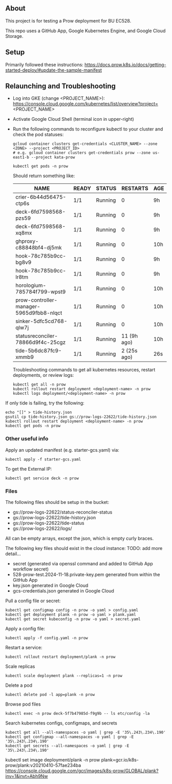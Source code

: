 ## About

This project is for testing a Prow deployment for BU EC528.  

This repo uses a GitHub App, Google Kubernetes Engine, and Google Cloud Storage.


## Setup

Primarily followed these instructions: https://docs.prow.k8s.io/docs/getting-started-deploy/#update-the-sample-manifest



## Relaunching and Troubleshooting

 - Log into GKE (change <PROJECT_NAME>): https://console.cloud.google.com/kubernetes/list/overview?project=<PROJECT_NAME>
 - Activate Google Cloud Shell (terminal icon in upper-right)
 - Run the following commands to reconfigure kubectl to your cluster and check the pod statuses: 

   ```console
   gcloud container clusters get-credentials <CLUSTER_NAME> --zone <ZONE> --project <PROJECT_ID>
   # e.g. gcloud container clusters get-credentials prow --zone us-east1-b --project kata-prow
   ```

   ```console
   kubectl get pods -n prow
   ```

   Should return something like:

    | NAME                                           | READY   | STATUS    | RESTARTS      | AGE |
    | ---------------------------------------------- | ------- | --------- | ------------- | --- |
    | crier-6b44d56475-ctp6s                         | 1/1     | Running   | 0             | 9h  |
    | deck-6fd7598568-pzs59                          | 1/1     | Running   | 0             | 9h  |
    | deck-6fd7598568-xq8mx                          | 1/1     | Running   | 0             | 9h  |
    | ghproxy-c88848bf4-dj5mk                        | 1/1     | Running   | 0             | 10h |
    | hook-78c785b9cc-bg8v9                          | 1/1     | Running   | 0             | 9h  |
    | hook-78c785b9cc-lr8tm                          | 1/1     | Running   | 0             | 9h  |
    | horologium-785784f799-wpst9                    | 1/1     | Running   | 0             | 10h |
    | prow-controller-manager-5965d9fbb8-nlqct       | 1/1     | Running   | 0             | 10h |
    | sinker-5dfc5cd768-qlw7j                        | 1/1     | Running   | 0             | 10h |
    | statusreconciler-78866d9f4c-25cgz              | 1/1     | Running   | 11 (9h ago)   | 10h |
    | tide-5b6dc87fc9-xmmb9                          | 1/1     | Running   | 2 (25s ago)   | 26s |


   Troubleshooting commands to get all kubernetes resources, restart deployments, or review logs:

   ```console
   kubectl get all -n prow
   kubectl rollout restart deployment <deployment-name> -n prow
   kubectl logs deployment/<deployment-name> -n prow
   ```

  If only tide is failing, try the following:

  ```console
  echo "[]" > tide-history.json
  gsutil cp tide-history.json gs://prow-logs-22622/tide-history.json
  kubectl rollout restart deployment <deployment-name> -n prow
  kubectl get pods -n prow
  ```


### Other useful info

Apply an updated manifest (e.g. starter-gcs.yaml) via:

```console
kubectl apply -f starter-gcs.yaml
```

To get the External IP:

```console
kubectl get service deck -n prow
```


### Files

The following files should be setup in the bucket:

 - gs://prow-logs-22622/status-reconciler-status
 - gs://prow-logs-22622/tide-history.json
 - gs://prow-logs-22622/tide-status
 - gs://prow-logs-22622/logs/

All can be empty arrays, except the json, which is empty curly braces. 

The following key files should exist in the cloud instance: 
TODO: add more detail...
 - secret (generated via openssl command and added to GitHub App workflow secret)
 - 528-prow-test.2024-11-18.private-key.pem generated from within the GitHub App
 - key.json generated in Google Cloud
 - gcs-credentials.json generated in Google Cloud

Pull a config file or secret: 

```console
kubectl get configmap config -n prow -o yaml > config.yaml
kubectl get deployment plank -n prow -o yaml > plank.yaml
kubectl get secret kubeconfig -n prow -o yaml > secret.yaml
```

Apply a config file:
```console
kubectl apply -f config.yaml -n prow
```

Restart a service:

```console
kubectl rollout restart deployment/plank -n prow
```

Scale replicas

```console
kubectl scale deployment plank --replicas=1 -n prow
```

Delete a pod
```console
kubectl delete pod -l app=plank -n prow
```

Browse pod files
```console
kubectl exec -n prow deck-5f7b47985d-f9g9b -- ls etc/config -la
```

Search kubernetes configs, configmaps, and secrets
```console
kubectl get all --all-namespaces -o yaml | grep -E '35\.243\.234\.190'
kubectl get configmap --all-namespaces -o yaml | grep -E '35\.243\.234\.190'
kubectl get secrets --all-namespaces -o yaml | grep -E '35\.243\.234\.190'
```

kubectl set image deployment/plank -n prow plank=gcr.io/k8s-prow/plank:v20210410-57fae234ba
https://console.cloud.google.com/gcr/images/k8s-prow/GLOBAL/plank?inv=1&invt=Abh9Nw


